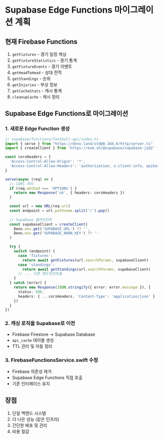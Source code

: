 # Supabase Edge Functions 마이그레이션 계획

## 현재 Firebase Functions
1. `getFixtures` - 경기 일정 캐싱
2. `getFixtureStatistics` - 경기 통계
3. `getFixtureEvents` - 경기 이벤트
4. `getHeadToHead` - 상대 전적
5. `getStandings` - 순위
6. `getInjuries` - 부상 정보
7. `getCacheStats` - 캐시 통계
8. `cleanupCache` - 캐시 정리

## Supabase Edge Functions로 마이그레이션

### 1. 새로운 Edge Function 생성
```typescript
// supabase/functions/football-api/index.ts
import { serve } from "https://deno.land/std@0.168.0/http/server.ts"
import { createClient } from 'https://esm.sh/@supabase/supabase-js@2'

const corsHeaders = {
  'Access-Control-Allow-Origin': '*',
  'Access-Control-Allow-Headers': 'authorization, x-client-info, apikey, content-type',
}

serve(async (req) => {
  // CORS 처리
  if (req.method === 'OPTIONS') {
    return new Response('ok', { headers: corsHeaders })
  }

  const url = new URL(req.url)
  const endpoint = url.pathname.split('/').pop()
  
  // Supabase 클라이언트
  const supabaseClient = createClient(
    Deno.env.get('SUPABASE_URL') ?? '',
    Deno.env.get('SUPABASE_ANON_KEY') ?? ''
  )

  try {
    switch (endpoint) {
      case 'fixtures':
        return await getFixtures(url.searchParams, supabaseClient)
      case 'standings':
        return await getStandings(url.searchParams, supabaseClient)
      // ... 다른 엔드포인트들
    }
  } catch (error) {
    return new Response(JSON.stringify({ error: error.message }), {
      status: 500,
      headers: { ...corsHeaders, 'Content-Type': 'application/json' }
    })
  }
})
```

### 2. 캐싱 로직을 Supabase로 이전
- Firebase Firestore → Supabase Database
- `api_cache` 테이블 생성
- TTL 관리 및 자동 정리

### 3. FirebaseFunctionsService.swift 수정
- Firebase 의존성 제거
- Supabase Edge Functions 직접 호출
- 기존 인터페이스 유지

## 장점
1. 단일 백엔드 시스템
2. 더 나은 성능 (같은 인프라)
3. 간단한 배포 및 관리
4. 비용 절감